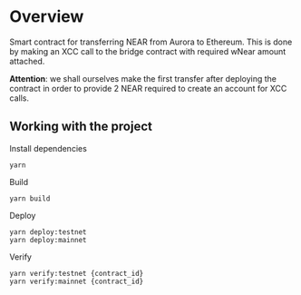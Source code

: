 # Overview

Smart contract for transferring NEAR from Aurora to Ethereum. This is done by making an XCC call to the bridge contract with required wNear amount attached.

**Attention**: we shall ourselves make the first transfer after deploying the contract in order to provide 2 NEAR required to create an account for XCC calls.

## Working with the project

Install dependencies
```
yarn
```

Build
```
yarn build
```

Deploy
```
yarn deploy:testnet
yarn deploy:mainnet
```

Verify
```
yarn verify:testnet {contract_id}
yarn verify:mainnet {contract_id}
```
